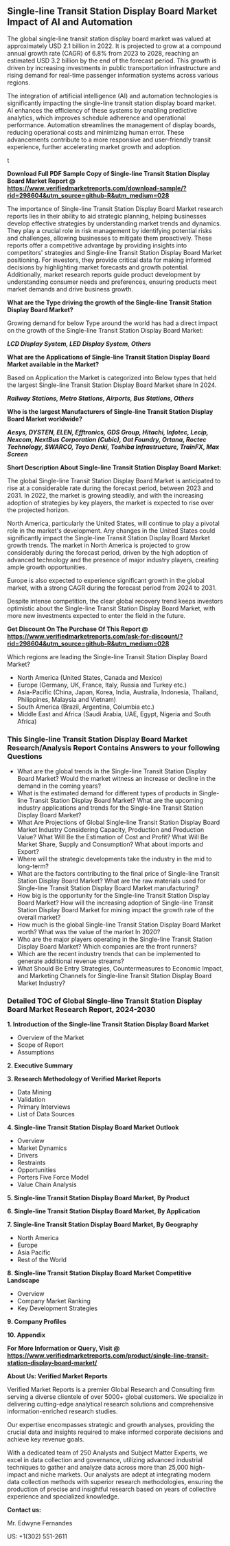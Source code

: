 <h2>Single-line Transit Station Display Board Market Impact of AI and Automation</h2><p>The global single-line transit station display board market was valued at approximately USD 2.1 billion in 2022. It is projected to grow at a compound annual growth rate (CAGR) of 6.8% from 2023 to 2028, reaching an estimated USD 3.2 billion by the end of the forecast period. This growth is driven by increasing investments in public transportation infrastructure and rising demand for real-time passenger information systems across various regions.</p><p>The integration of artificial intelligence (AI) and automation technologies is significantly impacting the single-line transit station display board market. AI enhances the efficiency of these systems by enabling predictive analytics, which improves schedule adherence and operational performance. Automation streamlines the management of display boards, reducing operational costs and minimizing human error. These advancements contribute to a more responsive and user-friendly transit experience, further accelerating market growth and adoption.</p>t</p><p id="" class=""><strong>Download Full PDF Sample Copy of Single-line Transit Station Display Board Market Report @ <a href="https://www.verifiedmarketreports.com/download-sample/?rid=298604&utm_source=github-R&utm_medium=028" target="_blank">https://www.verifiedmarketreports.com/download-sample/?rid=298604&utm_source=github-R&utm_medium=028</a></strong></p><p>The importance of&nbsp;Single-line Transit Station Display Board Market research reports lies in their ability to aid strategic planning, helping businesses develop effective strategies by understanding market trends and dynamics. They play a crucial role in risk management by identifying potential risks and challenges, allowing businesses to mitigate them proactively. These reports offer a competitive advantage by providing insights into competitors' strategies and Single-line Transit Station Display Board Market positioning. For investors, they provide critical data for making informed decisions by highlighting market forecasts and growth potential. Additionally, market research reports guide product development by understanding consumer needs and preferences, ensuring products meet market demands and drive business growth.</p><p><strong>What are the&nbsp;Type driving the growth of the Single-line Transit Station Display Board Market?</strong></p><p id="" class="">Growing demand for below Type around the world has had a direct impact on the growth of the Single-line Transit Station Display Board Market:</p><em><strong>LCD Display System, LED Display System, Others</strong></em></p><strong>What are the&nbsp;Applications&nbsp;of Single-line Transit Station Display Board Market available in the Market?</strong></p><p id="" class="">Based on Application the Market is categorized into Below types that held the largest Single-line Transit Station Display Board Market share In 2024.</p><em><strong>Railway Stations, Metro Stations, Airports, Bus Stations, Others</strong></em></p><strong>Who is the largest Manufacturers of Single-line Transit Station Display Board Market worldwide?</strong></p><p><em><strong>Aesys, DYSTEN, ELEN, Efftronics, GDS Group, Hitachi, Infotec, Lecip, Nexcom, NextBus Corporation (Cubic), Oat Foundry, Ortana, Roctec Technology, SWARCO, Toyo Denki, Toshiba Infrastructure, TrainFX, Max Screen</strong></em></p><p id="" class=""><strong>Short Description About Single-line Transit Station Display Board Market:</strong></p><p>The global Single-line Transit Station Display Board Market is anticipated to rise at a considerable rate during the forecast period, between 2023 and 2031. In 2022, the market is growing steadily, and with the increasing adoption of strategies by key players, the market is expected to rise over the projected horizon.</p><p>North America, particularly the United States, will continue to play a pivotal role in the market's development. Any changes in the United States could significantly impact the Single-line Transit Station Display Board Market growth trends. The market in North America is projected to grow considerably during the forecast period, driven by the high adoption of advanced technology and the presence of major industry players, creating ample growth opportunities.</p><p>Europe is also expected to experience significant growth in the global market, with a strong CAGR during the forecast period from 2024 to 2031.</p><p>Despite intense competition, the clear global recovery trend keeps investors optimistic about the Single-line Transit Station Display Board Market, with more new investments expected to enter the field in the future.</p><p id="" class=""><strong>Get Discount On The Purchase Of This Report @ <a href="https://www.verifiedmarketreports.com/ask-for-discount/?rid=298604&utm_source=github-R&utm_medium=028" target="_blank">https://www.verifiedmarketreports.com/ask-for-discount/?rid=298604&utm_source=github-R&utm_medium=028</a></strong></p>Which regions are leading the Single-line Transit Station Display Board Market?</p><ul><li>North America (United States, Canada and Mexico)</li><li>Europe (Germany, UK, France, Italy, Russia and Turkey etc.)</li><li>Asia-Pacific (China, Japan, Korea, India, Australia, Indonesia, Thailand, Philippines, Malaysia and Vietnam)</li><li>South America (Brazil, Argentina, Columbia etc.)</li><li>Middle East and Africa (Saudi Arabia, UAE, Egypt, Nigeria and South Africa)</li></ul><h3 id="" class="">This Single-line Transit Station Display Board Market Research/Analysis Report Contains Answers to your following Questions</h3><ul><li>What are the global trends in the Single-line Transit Station Display Board Market? Would the market witness an increase or decline in the demand in the coming years?</li><li>What is the estimated demand for different types of products in Single-line Transit Station Display Board Market? What are the upcoming industry applications and trends for the Single-line Transit Station Display Board Market?</li><li>What Are Projections of Global Single-line Transit Station Display Board Market Industry Considering Capacity, Production and Production Value? What Will Be the Estimation of Cost and Profit? What Will Be Market Share, Supply and Consumption? What about imports and Export?</li><li>Where will the strategic developments take the industry in the mid to long-term?</li><li>What are the factors contributing to the final price of Single-line Transit Station Display Board Market? What are the raw materials used for Single-line Transit Station Display Board Market manufacturing?</li><li>How big is the opportunity for the Single-line Transit Station Display Board Market? How will the increasing adoption of Single-line Transit Station Display Board Market for mining impact the growth rate of the overall market?</li><li>How much is the global Single-line Transit Station Display Board Market worth? What was the value of the market In 2020?</li><li>Who are the major players operating in the Single-line Transit Station Display Board Market? Which companies are the front runners?</li><li>Which are the recent industry trends that can be implemented to generate additional revenue streams?</li><li>What Should Be Entry Strategies, Countermeasures to Economic Impact, and Marketing Channels for Single-line Transit Station Display Board Market Industry?</li></ul><h3 id="" class="">Detailed TOC of Global Single-line Transit Station Display Board Market Research Report, 2024-2030</h3><p id="" class=""><strong>1. Introduction of the Single-line Transit Station Display Board Market</strong></p><ul><li>Overview of the Market</li><li>Scope of Report</li><li>Assumptions</li></ul><p id="" class=""><strong>2. Executive Summary</strong></p><p id="" class=""><strong>3. Research Methodology of Verified Market Reports</strong></p><ul><li>Data Mining</li><li>Validation</li><li>Primary Interviews</li><li>List of Data Sources</li></ul><p id="" class=""><strong>4. Single-line Transit Station Display Board Market Outlook</strong></p><ul><li>Overview</li><li>Market Dynamics</li><li>Drivers</li><li>Restraints</li><li>Opportunities</li><li>Porters Five Force Model</li><li>Value Chain Analysis</li></ul><p id="" class=""><strong>5. Single-line Transit Station Display Board Market, By Product</strong></p><p id="" class=""><strong>6. Single-line Transit Station Display Board Market, By Application</strong></p><p id="" class=""><strong>7. Single-line Transit Station Display Board Market, By Geography</strong></p><ul><li>North America</li><li>Europe</li><li>Asia Pacific</li><li>Rest of the World</li></ul><p id="" class=""><strong>8. Single-line Transit Station Display Board Market Competitive Landscape</strong></p><ul><li>Overview</li><li>Company Market Ranking</li><li>Key Development Strategies</li></ul><p id="" class=""><strong>9. Company Profiles</strong></p><p id="" class=""><strong>10. Appendix</strong></p><p id="" class=""><strong>For More Information or Query, Visit @ <a href="https://www.verifiedmarketreports.com/product/single-line-transit-station-display-board-market/" target="_blank">https://www.verifiedmarketreports.com/product/single-line-transit-station-display-board-market/</a></strong></p><p id="" class=""><strong>About Us: Verified Market Reports</strong></p><p id="" class="">Verified Market Reports is a premier Global Research and Consulting firm serving a diverse clientele of over 5000+ global customers. We specialize in delivering cutting-edge analytical research solutions and comprehensive information-enriched research studies.</p><p id="" class="">Our expertise encompasses strategic and growth analyses, providing the crucial data and insights required to make informed corporate decisions and achieve key revenue goals.</p><p id="" class="">With a dedicated team of 250 Analysts and Subject Matter Experts, we excel in data collection and governance, utilizing advanced industrial techniques to gather and analyze data across more than 25,000 high-impact and niche markets. Our analysts are adept at integrating modern data collection methods with superior research methodologies, ensuring the production of precise and insightful research based on years of collective experience and specialized knowledge.</p><p id="" class=""><strong>Contact us:</strong></p><p id="" class="">Mr. Edwyne Fernandes</p><p id="" class="">US: +1(302) 551-2611</p>
